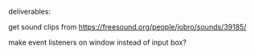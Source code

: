 deliverables:

get sound clips from https://freesound.org/people/jobro/sounds/39185/

make event listeners on window instead of input box?
